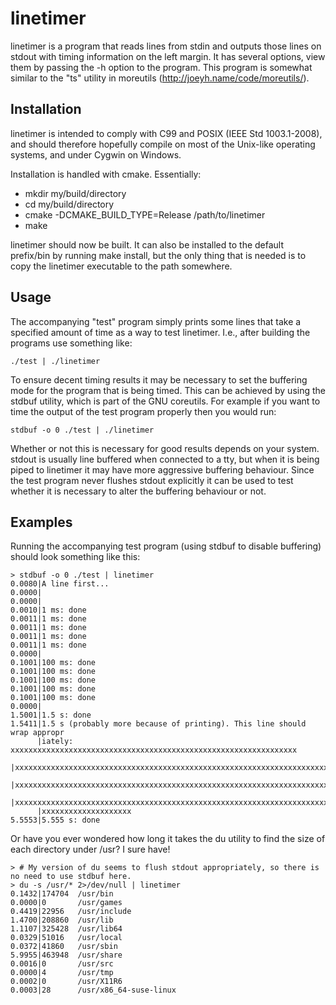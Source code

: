 linetimer
=========

linetimer is a program that reads lines from stdin and outputs those lines on stdout with timing information on the left margin. It has several options, view them by passing the -h option to the program. This program is somewhat similar to the "ts" utility in moreutils (http://joeyh.name/code/moreutils/).

Installation
------------

linetimer is intended to comply with C99 and POSIX (IEEE Std 1003.1-2008), and should therefore hopefully compile on most of the Unix-like operating systems, and under Cygwin on Windows.

Installation is handled with cmake. Essentially:
* mkdir my/build/directory
* cd my/build/directory
* cmake -DCMAKE_BUILD_TYPE=Release /path/to/linetimer
* make

linetimer should now be built. It can also be installed to the default prefix/bin by running make install, but the only thing that is needed is to copy the linetimer executable to the path somewhere.

Usage
-----

The accompanying "test" program simply prints some lines that take a specified amount of time as a way to test linetimer. I.e., after building the programs use something like:

    ./test | ./linetimer

To ensure decent timing results it may be necessary to set the buffering mode for the program that is being timed. This can be achieved by using the stdbuf utility, which is part of the GNU coreutils. For example if you want to time the output of the test program properly then you would run:	

    stdbuf -o 0 ./test | ./linetimer

Whether or not this is necessary for good results depends on your system. stdout is usually line buffered when connected to a tty, but when it is being piped to linetimer it may have more aggressive buffering behaviour. Since the test program never flushes stdout explicitly it can be used to test whether it is necessary to alter the buffering behaviour or not.

Examples
--------

Running the accompanying test program (using stdbuf to disable buffering) should look something like this:

    > stdbuf -o 0 ./test | linetimer
    0.0080|A line first...
    0.0000|
    0.0000|
    0.0010|1 ms: done
    0.0011|1 ms: done
    0.0011|1 ms: done
    0.0011|1 ms: done
    0.0011|1 ms: done
    0.0000|
    0.1001|100 ms: done
    0.1001|100 ms: done
    0.1001|100 ms: done
    0.1001|100 ms: done
    0.1001|100 ms: done
    0.0000|
    1.5001|1.5 s: done
    1.5411|1.5 s (probably more because of printing). This line should wrap appropr
          |iately: xxxxxxxxxxxxxxxxxxxxxxxxxxxxxxxxxxxxxxxxxxxxxxxxxxxxxxxxxxxxxxxx
          |xxxxxxxxxxxxxxxxxxxxxxxxxxxxxxxxxxxxxxxxxxxxxxxxxxxxxxxxxxxxxxxxxxxxxxxx
          |xxxxxxxxxxxxxxxxxxxxxxxxxxxxxxxxxxxxxxxxxxxxxxxxxxxxxxxxxxxxxxxxxxxxxxxx
          |xxxxxxxxxxxxxxxxxxxxxxxxxxxxxxxxxxxxxxxxxxxxxxxxxxxxxxxxxxxxxxxxxxxxxxxx
          |xxxxxxxxxxxxxxxxxxxx
    5.5553|5.555 s: done

Or have you ever wondered how long it takes the du utility to find the size of each directory under /usr? I sure have!

    > # My version of du seems to flush stdout appropriately, so there is no need to use stdbuf here.
    > du -s /usr/* 2>/dev/null | linetimer
    0.1432|174704  /usr/bin
    0.0000|0       /usr/games
    0.4419|22956   /usr/include
    1.4700|208860  /usr/lib
    1.1107|325428  /usr/lib64
    0.0329|51016   /usr/local
    0.0372|41860   /usr/sbin
    5.9955|463948  /usr/share
    0.0016|0       /usr/src
    0.0000|4       /usr/tmp
    0.0002|0       /usr/X11R6
    0.0003|28      /usr/x86_64-suse-linux
